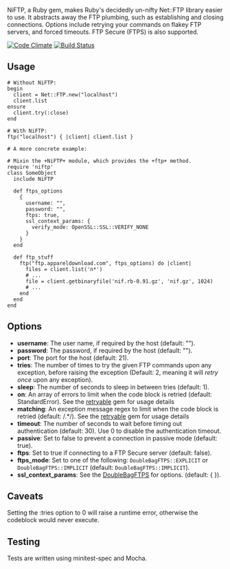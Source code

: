 NiFTP, a Ruby gem, makes Ruby's decidedly un-nifty Net::FTP library easier to
use. It abstracts away the FTP plumbing, such as establishing and closing
connections. Options include retrying your commands on flakey FTP servers, and
forced timeouts. FTP Secure (FTPS) is also supported.

[![Code Climate](https://codeclimate.com/github/chmurph2/NiFTP.png)](https://codeclimate.com/github/chmurph2/NiFTP)
[![Build Status](https://travis-ci.org/chmurph2/NiFTP.png)](https://travis-ci.org/chmurph2/NiFTP)

## Usage
    # Without NiFTP:
    begin
      client = Net::FTP.new("localhost")
      client.list
    ensure
      client.try(:close)
    end

    # With NiFTP:
    ftp("localhost") { |client| client.list }

    # A more concrete example:

    # Mixin the +NiFTP+ module, which provides the +ftp+ method.
    require 'niftp'
    class SomeObject
      include NiFTP

      def ftps_options
        {
          username: "",
          password: "",
          ftps: true,
          ssl_context_params: {
            verify_mode: OpenSSL::SSL::VERIFY_NONE
          }
        }
      end

      def ftp_stuff
        ftp("ftp.appareldownload.com", ftps_options) do |client|
          files = client.list('n*')
          # ...
          file = client.getbinaryfile('nif.rb-0.91.gz', 'nif.gz', 1024)
          # ...
        end
      end
    end

## Options

* **username**: The user name, if required by the host (default: "").
* **password**: The password, if required by the host (default: "").
* **port**: The port for the host (default: 21).
* **tries**: The number of times to try the given FTP commands upon any
  exception, before raising the exception (Default: 2, meaning it will *retry
  once* upon any exception).
* **sleep**: The number of seconds to sleep in between tries (default: 1).
* **on**: An array of errors to limit when the code block is retried
  (default: StandardError).  See the
  [retryable](https://github.com/nfedyashev/retryable) gem for usage details
* **matching**: An exception message regex to limit when the code block is
  retried (default: /.*/).  See the
  [retryable](https://github.com/nfedyashev/retryable) gem for usage details
* **timeout**: The number of seconds to wait before timing out authentication
  (default: 30). Use 0 to disable the authentication timeout.
* **passive**: Set to false to prevent a connection in passive mode (default:
  true).
* **ftps**: Set to true if connecting to a FTP Secure server (default: false).
* **ftps_mode**: Set to one of the following: `DoubleBagFTPS::EXPLICIT` or `DoubleBagFTPS::IMPLICIT` (default: `DoubleBagFTPS::IMPLICIT`).
* **ssl_context_params**: See the [DoubleBagFTPS](https://github.com/bnix/double-bag-ftps) for options. (default: { }).

## Caveats

  Setting the :tries option to 0 will raise a runtime error, otherwise the
  codeblock would never execute.


## Testing

Tests are written using minitest-spec and Mocha.
